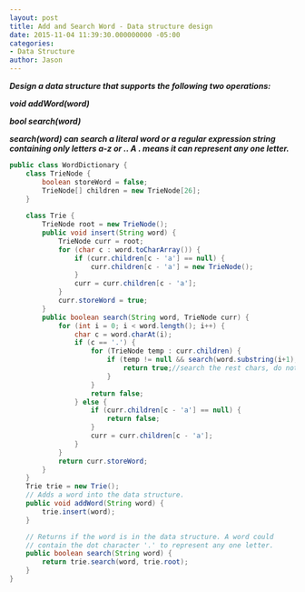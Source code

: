 ```yaml
---
layout: post
title: Add and Search Word - Data structure design
date: 2015-11-04 11:39:30.000000000 -05:00
categories:
- Data Structure
author: Jason
---
```

<p><strong><em>Design a data structure that supports the following two operations:</p>

void addWord(word)</p>
bool search(word)</p>
search(word) can search a literal word or a regular expression string containing only letters a-z or .. A . means it can represent any one letter.</em></strong></p>
``` java
public class WordDictionary {
    class TrieNode {
        boolean storeWord = false;
        TrieNode[] children = new TrieNode[26];
    }
    
    class Trie {
        TrieNode root = new TrieNode();
        public void insert(String word) {
            TrieNode curr = root;
            for (char c : word.toCharArray()) {
                if (curr.children[c - 'a'] == null) {
                    curr.children[c - 'a'] = new TrieNode();
                }
                curr = curr.children[c - 'a'];
            }
            curr.storeWord = true;
        }
        public boolean search(String word, TrieNode curr) {
            for (int i = 0; i < word.length(); i++) {
                char c = word.charAt(i);
                if (c == '.') {
                    for (TrieNode temp : curr.children) {
                        if (temp != null && search(word.substring(i+1), temp)) {
                            return true;//search the rest chars, do not start from beginning
                        }
                    }
                    return false;
                } else {
                    if (curr.children[c - 'a'] == null) {
                        return false;
                    }
                    curr = curr.children[c - 'a'];
                }                
            }
            return curr.storeWord;
        }
    }
    Trie trie = new Trie();
    // Adds a word into the data structure.
    public void addWord(String word) {
        trie.insert(word);
    }

    // Returns if the word is in the data structure. A word could
    // contain the dot character '.' to represent any one letter.
    public boolean search(String word) {
        return trie.search(word, trie.root);
    }
}
```
